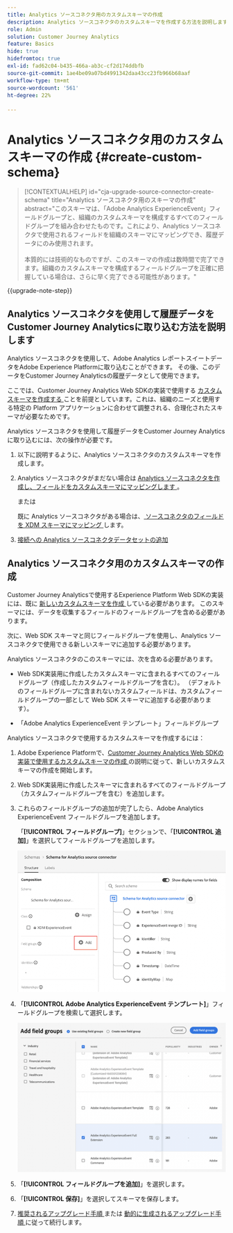 ```yaml
---
title: Analytics ソースコネクタ用のカスタムスキーマの作成
description: Analytics ソースコネクタのカスタムスキーマを作成する方法を説明します
role: Admin
solution: Customer Journey Analytics
feature: Basics
hide: true
hidefromtoc: true
exl-id: fad62c04-b435-466a-ab3c-cf2d174ddbfb
source-git-commit: 1ae4be09a07bd4991342daa43cc23fb966b68aaf
workflow-type: tm+mt
source-wordcount: '561'
ht-degree: 22%

---
```


# Analytics ソースコネクタ用のカスタムスキーマの作成 {#create-custom-schema}

<!-- markdownlint-disable MD034 -->

>[!CONTEXTUALHELP]
>id="cja-upgrade-source-connector-create-schema"
>title="Analytics ソースコネクタ用のスキーマの作成"
>abstract="このスキーマは、「Adobe Analytics ExperienceEvent」フィールドグループと、組織のカスタムスキーマを構成するすべてのフィールドグループを組み合わせたものです。これにより、Analytics ソースコネクタで使用されるフィールドを組織のスキーマにマッピングでき、履歴データにのみ使用されます。<br><br>本質的には技術的なものですが、このスキーマの作成は数時間で完了できます。組織のカスタムスキーマを構成するフィールドグループを正確に把握している場合は、さらに早く完了できる可能性があります。"

<!-- markdownlint-enable MD034 -->

{{upgrade-note-step}}

## Analytics ソースコネクタを使用して履歴データをCustomer Journey Analyticsに取り込む方法を説明します

Analytics ソースコネクタを使用して、Adobe Analytics レポートスイートデータをAdobe Experience Platformに取り込むことができます。 その後、このデータをCustomer Journey Analyticsの履歴データとして使用できます。

ここでは、Customer Journey Analytics Web SDKの実装で使用する [ カスタムスキーマを作成する ](/help/getting-started/cja-upgrade/cja-upgrade-schema-create.md) ことを前提としています。これは、組織のニーズと使用する特定の Platform アプリケーションに合わせて調整される、合理化されたスキーマが必要なためです。

Analytics ソースコネクタを使用して履歴データをCustomer Journey Analyticsに取り込むには、次の操作が必要です。

1. 以下に説明するように、Analytics ソースコネクタのカスタムスキーマを作成します。

1. Analytics ソースコネクタがまだない場合は [Analytics ソースコネクタを作成し、フィールドをカスタムスキーマにマッピングします ](/help/getting-started/cja-upgrade/cja-upgrade-source-connector.md)。

   または

   既に Analytics ソースコネクタがある場合は、[ ソースコネクタのフィールドを XDM スキーマにマッピング ](/help/getting-started/cja-upgrade/cja-upgrade-from-source-connector.md) します。

1. [接続への Analytics ソースコネクタデータセットの追加](/help/getting-started/cja-upgrade/cja-upgrade-source-connector-dataset.md)

## Analytics ソースコネクタ用のカスタムスキーマの作成

Customer Journey Analyticsで使用するExperience Platform Web SDKの実装には、既に [ 新しいカスタムスキーマを作成 ](/help/getting-started/cja-upgrade/cja-upgrade-schema-create.md) している必要があります。 このスキーマには、データを収集するフィールドのフィールドグループを含める必要があります。

次に、Web SDK スキーマと同じフィールドグループを使用し、Analytics ソースコネクタで使用できる新しいスキーマに追加する必要があります。

Analytics ソースコネクタのこのスキーマには、次を含める必要があります。

* Web SDK実装用に作成したカスタムスキーマに含まれるすべてのフィールドグループ（作成したカスタムフィールドグループを含む）。 （デフォルトのフィールドグループに含まれないカスタムフィールドは、カスタムフィールドグループの一部として Web SDK スキーマに追加する必要があります）。

* 「Adobe Analytics ExperienceEvent テンプレート」フィールドグループ

Analytics ソースコネクタで使用するカスタムスキーマを作成するには：

1. Adobe Experience Platformで、[Customer Journey Analytics Web SDKの実装で使用するカスタムスキーマの作成 ](/help/getting-started/cja-upgrade/cja-upgrade-schema-create.md) の説明に従って、新しいカスタムスキーマの作成を開始します。

1. Web SDK実装用に作成したスキーマに含まれるすべてのフィールドグループ（カスタムフィールドグループを含む）を追加します。

1. これらのフィールドグループの追加が完了したら、Adobe Analytics ExperienceEvent フィールドグループを追加します。

   「**[!UICONTROL フィールドグループ]**」セクションで、「**[!UICONTROL 追加]**」を選択してフィールドグループを追加します。

   ![ スキーマにフィールドグループを追加 ](assets/schema-add-field-group.png)

1. 「**[!UICONTROL Adobe Analytics ExperienceEvent テンプレート]**」フィールドグループを検索して選択します。

   ![Adobe Analytics ExperienceEvent フィールドグループの追加 ](assets/schema-experienceevent.png)

1. 「**[!UICONTROL フィールドグループを追加]**」を選択します。

1. 「**[!UICONTROL 保存]**」を選択してスキーマを保存します。

1. [ 推奨されるアップグレード手順 ](/help/getting-started/cja-upgrade/cja-upgrade-recommendations.md#recommended-upgrade-steps-for-most-organizations) または [ 動的に生成されるアップグレード手順 ](https://gigazelle.github.io/cja-ttv/) に従って続行します。
